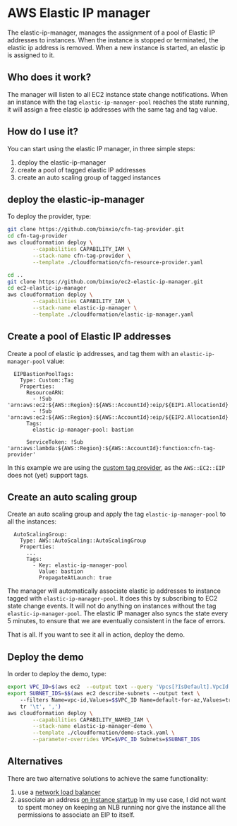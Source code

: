 # AWS Elastic IP manager
The elastic-ip-manager, manages the assignment of a pool of Elastic IP addresses to instances. When
the instance is stopped or terminated, the elastic ip address is removed. When a new instance is started, an elastic 
ip is assigned to it.

## Who does it work?
The manager will listen to all EC2 instance state change notifications. When an instance with the tag `elastic-ip-manager-pool` 
reaches the state running, it will assign a free elastic ip addresses with the same tag and tag value.

## How do I use it?
You can start using the elastic IP manager, in three simple steps:

1. deploy the elastic-ip-manager
2. create a pool of tagged elastic IP addresses
3. create an auto scaling group of tagged instances

## deploy the elastic-ip-manager
To deploy the provider, type:

```sh
git clone https://github.com/binxio/cfn-tag-provider.git
cd cfn-tag-provider
aws cloudformation deploy \
        --capabilities CAPABILITY_IAM \
        --stack-name cfn-tag-provider \
        --template ./cloudformation/cfn-resource-provider.yaml

cd ..
git clone https://github.com/binxio/ec2-elastic-ip-manager.git
cd ec2-elastic-ip-manager
aws cloudformation deploy \
        --capabilities CAPABILITY_IAM \
        --stack-name elastic-ip-manager \
        --template ./cloudformation/elastic-ip-manager.yaml
```
## Create a pool of Elastic IP addresses
Create a pool of elastic ip addresses, and tag them with an `elastic-ip-manager-pool` value:
```
  EIPBastionPoolTags:
    Type: Custom::Tag
    Properties:
      ResourceARN:
        - !Sub 'arn:aws:ec2:${AWS::Region}:${AWS::AccountId}:eip/${EIP1.AllocationId}'
        - !Sub 'arn:aws:ec2:${AWS::Region}:${AWS::AccountId}:eip/${EIP2.AllocationId}'
      Tags:
        elastic-ip-manager-pool: bastion

      ServiceToken: !Sub 'arn:aws:lambda:${AWS::Region}:${AWS::AccountId}:function:cfn-tag-provider'
```
In this example we are using the [custom tag provider](https://github.com/binxio/cfn-tag-provider),
as the `AWS::EC2::EIP` does not (yet) support tags.

## Create an auto scaling group
Create an auto scaling group and apply the tag `elastic-ip-manager-pool` to all the instances:
```
  AutoScalingGroup:
    Type: AWS::AutoScaling::AutoScalingGroup
    Properties:
      ...
      Tags:
        - Key: elastic-ip-manager-pool
          Value: bastion
          PropagateAtLaunch: true
```
The manager will automatically associate elastic ip addresses to instance tagged with `elastic-ip-manager-pool`. It does
this by subscribing to EC2 state change events. It will not do anything on instances without the
tag `elastic-ip-manager-pool`. The elastic IP manager also syncs the state every 5 minutes, to ensure that we are eventually
consistent in the face of errors.

That is all. If you want to see it all in action, deploy the demo.

## Deploy the demo
In order to deploy the demo, type:

```sh
export VPC_ID=$(aws ec2  --output text --query 'Vpcs[?IsDefault].VpcId' describe-vpcs)
export SUBNET_IDS=$$(aws ec2 describe-subnets --output text \
	--filters Name=vpc-id,Values=$$VPC_ID Name=default-for-az,Values=true --query 'Subnets[?MapPublicIpOnLaunch].SubnetId' | \
	tr '\t', ',')
aws cloudformation deploy \
        --capabilities CAPABILITY_NAMED_IAM \
        --stack-name elastic-ip-manager-demo \
        --template ./cloudformation/demo-stack.yaml \
        --parameter-overrides VPC=$VPC_ID Subnets=$SUBNET_IDS
```

## Alternatives
There are two alternative solutions to achieve the same functionality:
1. use a [network load balancer](https://docs.aws.amazon.com/elasticloadbalancing/latest/network/create-network-load-balancer.html) 
2. associate an address [on instance startup](https://stackoverflow.com/questions/53919530/aws-ec2-user-data-script-to-allocate-elastic-ip)
In my use case, I did not want to spent money on keeping an NLB running nor give the instance all the permissions to associate an EIP to itself.
